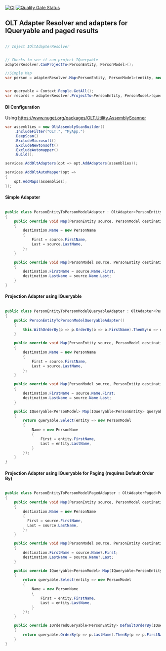 [![CI](https://github.com/OuterlimitsTech/olt-dotnet-dataadapter/actions/workflows/build.yml/badge.svg)](https://github.com/OuterlimitsTech/olt-dotnet-dataadapter/actions/workflows/build.yml) [![Quality Gate Status](https://sonarcloud.io/api/project_badges/measure?project=OuterlimitsTech_olt-dotnet-dataadapter&metric=alert_status)](https://sonarcloud.io/summary/new_code?id=OuterlimitsTech_olt-dotnet-dataadapter)

## OLT Adapter Resolver and adapters for IQueryable and paged results

```csharp

// Inject IOltAdapterResolver 


// Checks to see if can project IQueryable
adapterResolver.CanProjectTo<PersonEntity, PersonModel>();  

//Simple Map
var person = adapterResolver.Map<PersonEntity, PersonModel>(entity, new PersonModel());


var queryable = Context.People.GetAll();
var records = adapterResolver.ProjectTo<PersonEntity, PersonModel>(queryable);

```

#### DI Configuration

Using https://www.nuget.org/packages/OLT.Utility.AssemblyScanner

```csharp
var assemblies = new OltAssemblyScanBuilder()
    .IncludeFilter("OLT.", "MyApp.")
    .DeepScan()
    .ExcludeMicrosoft()
    .ExcludeNewtonsoft()
    .ExcludeAutomapper()
    .Build();

services.AddOltAdapters(opt => opt.AddAdapters(assemblies));

services.AddOltAutoMapper(opt =>
{
    opt.AddMaps(assemblies);
});

```

#### Simple Adapater

```csharp

public class PersonEntityToPersonModelAdapter : OltAdapter<PersonEntity, PersonModel>
{
	public override void Map(PersonEntity source, PersonModel destination)
	{
		destination.Name = new PersonName
		{
			First = source.FirstName,
			Last = source.LastName,
		};
	}

	public override void Map(PersonModel source, PersonEntity destination)
	{
		destination.FirstName = source.Name.First;
		destination.LastName = source.Name.Last;
	}
}

```


#### Projection Adapter using IQueryable

```csharp

public class PersonEntityToPersonModelQueryableAdapter : OltAdapter<PersonEntity, PersonModel>, IOltAdapterQueryable<PersonEntity, PersonModel>
{
	public PersonEntityToPersonModelQueryableAdapter()
	{
		this.WithOrderBy(p => p.OrderBy(o => o.FirstName).ThenBy(o => o.LastName));
	}

	public override void Map(PersonEntity source, PersonModel destination)
	{
		destination.Name = new PersonName
		{
			First = source.FirstName,
			Last = source.LastName,
		};
	}

	public override void Map(PersonModel source, PersonEntity destination)
	{
		destination.FirstName = source.Name.First;
		destination.LastName = source.Name.Last;
	}

	public IQueryable<PersonModel> Map(IQueryable<PersonEntity> queryable)
	{
		return queryable.Select(entity => new PersonModel
		{
			Name = new PersonName
			{
				First = entity.FirstName,
				Last = entity.LastName,
			}
		});
	}
}


```

#### Projection Adapter using IQueryable for Paging (requires Default Order By)

```csharp 

public class PersonEntityToPersonModelPagedAdapter : OltAdapterPaged<PersonEntity, PersonModel>
{
	public override void Map(PersonEntity source, PersonModel destination)
	{
		destination.Name = new PersonName
		{
		  First = source.FirstName,
		  Last = source.LastName,
		};
	}

	public override void Map(PersonModel source, PersonEntity destination)
	{
		destination.FirstName = source.Name?.First;
	    destination.LastName = source.Name?.Last;
	}

	public override IQueryable<PersonModel> Map(IQueryable<PersonEntity> queryable)
	{
		return queryable.Select(entity => new PersonModel
		{
			Name = new PersonName
			{
				First = entity.FirstName,
				Last = entity.LastName,
			}
		});
	}

	public override IOrderedQueryable<PersonEntity> DefaultOrderBy(IQueryable<PersonEntity> queryable)
	{
		return queryable.OrderBy(p => p.LastName).ThenBy(p => p.FirstName);
	}
}

```